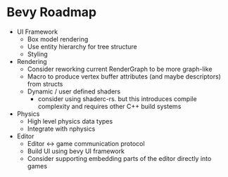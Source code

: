 # Bevy Roadmap

* UI Framework
    * Box model rendering
    * Use entity hierarchy for tree structure
    * Styling
* Rendering
    * Consider reworking current RenderGraph to be more graph-like
    * Macro to produce vertex buffer attributes (and maybe descriptors) from structs
    * Dynamic / user defined shaders
        * consider using shaderc-rs. but this introduces compile complexity and requires other C++ build systems
* Physics
    * High level physics data types
    * Integrate with nphysics
* Editor
    * Editor <-> game communication protocol
    * Build UI using bevy UI framework
    * Consider supporting embedding parts of the editor directly into games